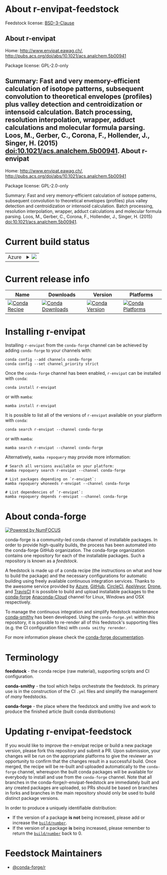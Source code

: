 About r-envipat-feedstock
=========================

Feedstock license: [BSD-3-Clause](https://github.com/conda-forge/r-envipat-feedstock/blob/main/LICENSE.txt)

About r-envipat
---------------

Home: http://www.envipat.eawag.ch/, http://pubs.acs.org/doi/abs/10.1021/acs.analchem.5b00941

Package license: GPL-2.0-only

Summary: Fast and very memory-efficient calculation of isotope patterns, subsequent convolution to theoretical envelopes (profiles) plus valley detection and centroidization or intensoid calculation. Batch processing, resolution interpolation, wrapper, adduct calculations and molecular formula parsing. Loos, M., Gerber, C., Corona, F., Hollender, J., Singer, H. (2015) <doi:10.1021/acs.analchem.5b00941>.
About r-envipat
---------------

Home: http://www.envipat.eawag.ch/, http://pubs.acs.org/doi/abs/10.1021/acs.analchem.5b00941

Package license: GPL-2.0-only

Summary: Fast and very memory-efficient calculation of isotope patterns, subsequent convolution to theoretical envelopes (profiles) plus valley detection and centroidization or intensoid calculation. Batch processing, resolution interpolation, wrapper, adduct calculations and molecular formula parsing. Loos, M., Gerber, C., Corona, F., Hollender, J., Singer, H. (2015) <doi:10.1021/acs.analchem.5b00941>.

Current build status
====================


<table>
    
  <tr>
    <td>Azure</td>
    <td>
      <details>
        <summary>
          <a href="https://dev.azure.com/conda-forge/feedstock-builds/_build/latest?definitionId=9718&branchName=main">
            <img src="https://dev.azure.com/conda-forge/feedstock-builds/_apis/build/status/r-envipat-feedstock?branchName=main">
          </a>
        </summary>
        <table>
          <thead><tr><th>Variant</th><th>Status</th></tr></thead>
          <tbody><tr>
              <td>linux_64_r_base4.2</td>
              <td>
                <a href="https://dev.azure.com/conda-forge/feedstock-builds/_build/latest?definitionId=9718&branchName=main">
                  <img src="https://dev.azure.com/conda-forge/feedstock-builds/_apis/build/status/r-envipat-feedstock?branchName=main&jobName=linux&configuration=linux%20linux_64_r_base4.2" alt="variant">
                </a>
              </td>
            </tr><tr>
              <td>linux_64_r_base4.3</td>
              <td>
                <a href="https://dev.azure.com/conda-forge/feedstock-builds/_build/latest?definitionId=9718&branchName=main">
                  <img src="https://dev.azure.com/conda-forge/feedstock-builds/_apis/build/status/r-envipat-feedstock?branchName=main&jobName=linux&configuration=linux%20linux_64_r_base4.3" alt="variant">
                </a>
              </td>
            </tr><tr>
              <td>osx_64_r_base4.2</td>
              <td>
                <a href="https://dev.azure.com/conda-forge/feedstock-builds/_build/latest?definitionId=9718&branchName=main">
                  <img src="https://dev.azure.com/conda-forge/feedstock-builds/_apis/build/status/r-envipat-feedstock?branchName=main&jobName=osx&configuration=osx%20osx_64_r_base4.2" alt="variant">
                </a>
              </td>
            </tr><tr>
              <td>osx_64_r_base4.3</td>
              <td>
                <a href="https://dev.azure.com/conda-forge/feedstock-builds/_build/latest?definitionId=9718&branchName=main">
                  <img src="https://dev.azure.com/conda-forge/feedstock-builds/_apis/build/status/r-envipat-feedstock?branchName=main&jobName=osx&configuration=osx%20osx_64_r_base4.3" alt="variant">
                </a>
              </td>
            </tr><tr>
              <td>win_64</td>
              <td>
                <a href="https://dev.azure.com/conda-forge/feedstock-builds/_build/latest?definitionId=9718&branchName=main">
                  <img src="https://dev.azure.com/conda-forge/feedstock-builds/_apis/build/status/r-envipat-feedstock?branchName=main&jobName=win&configuration=win%20win_64_" alt="variant">
                </a>
              </td>
            </tr>
          </tbody>
        </table>
      </details>
    </td>
  </tr>
</table>

Current release info
====================

| Name | Downloads | Version | Platforms |
| --- | --- | --- | --- |
| [![Conda Recipe](https://img.shields.io/badge/recipe-r--envipat-green.svg)](https://anaconda.org/conda-forge/r-envipat) | [![Conda Downloads](https://img.shields.io/conda/dn/conda-forge/r-envipat.svg)](https://anaconda.org/conda-forge/r-envipat) | [![Conda Version](https://img.shields.io/conda/vn/conda-forge/r-envipat.svg)](https://anaconda.org/conda-forge/r-envipat) | [![Conda Platforms](https://img.shields.io/conda/pn/conda-forge/r-envipat.svg)](https://anaconda.org/conda-forge/r-envipat) |

Installing r-envipat
====================

Installing `r-envipat` from the `conda-forge` channel can be achieved by adding `conda-forge` to your channels with:

```
conda config --add channels conda-forge
conda config --set channel_priority strict
```

Once the `conda-forge` channel has been enabled, `r-envipat` can be installed with `conda`:

```
conda install r-envipat
```

or with `mamba`:

```
mamba install r-envipat
```

It is possible to list all of the versions of `r-envipat` available on your platform with `conda`:

```
conda search r-envipat --channel conda-forge
```

or with `mamba`:

```
mamba search r-envipat --channel conda-forge
```

Alternatively, `mamba repoquery` may provide more information:

```
# Search all versions available on your platform:
mamba repoquery search r-envipat --channel conda-forge

# List packages depending on `r-envipat`:
mamba repoquery whoneeds r-envipat --channel conda-forge

# List dependencies of `r-envipat`:
mamba repoquery depends r-envipat --channel conda-forge
```


About conda-forge
=================

[![Powered by
NumFOCUS](https://img.shields.io/badge/powered%20by-NumFOCUS-orange.svg?style=flat&colorA=E1523D&colorB=007D8A)](https://numfocus.org)

conda-forge is a community-led conda channel of installable packages.
In order to provide high-quality builds, the process has been automated into the
conda-forge GitHub organization. The conda-forge organization contains one repository
for each of the installable packages. Such a repository is known as a *feedstock*.

A feedstock is made up of a conda recipe (the instructions on what and how to build
the package) and the necessary configurations for automatic building using freely
available continuous integration services. Thanks to the awesome service provided by
[Azure](https://azure.microsoft.com/en-us/services/devops/), [GitHub](https://github.com/),
[CircleCI](https://circleci.com/), [AppVeyor](https://www.appveyor.com/),
[Drone](https://cloud.drone.io/welcome), and [TravisCI](https://travis-ci.com/)
it is possible to build and upload installable packages to the
[conda-forge](https://anaconda.org/conda-forge) [Anaconda-Cloud](https://anaconda.org/)
channel for Linux, Windows and OSX respectively.

To manage the continuous integration and simplify feedstock maintenance
[conda-smithy](https://github.com/conda-forge/conda-smithy) has been developed.
Using the ``conda-forge.yml`` within this repository, it is possible to re-render all of
this feedstock's supporting files (e.g. the CI configuration files) with ``conda smithy rerender``.

For more information please check the [conda-forge documentation](https://conda-forge.org/docs/).

Terminology
===========

**feedstock** - the conda recipe (raw material), supporting scripts and CI configuration.

**conda-smithy** - the tool which helps orchestrate the feedstock.
                   Its primary use is in the construction of the CI ``.yml`` files
                   and simplify the management of *many* feedstocks.

**conda-forge** - the place where the feedstock and smithy live and work to
                  produce the finished article (built conda distributions)


Updating r-envipat-feedstock
============================

If you would like to improve the r-envipat recipe or build a new
package version, please fork this repository and submit a PR. Upon submission,
your changes will be run on the appropriate platforms to give the reviewer an
opportunity to confirm that the changes result in a successful build. Once
merged, the recipe will be re-built and uploaded automatically to the
`conda-forge` channel, whereupon the built conda packages will be available for
everybody to install and use from the `conda-forge` channel.
Note that all branches in the conda-forge/r-envipat-feedstock are
immediately built and any created packages are uploaded, so PRs should be based
on branches in forks and branches in the main repository should only be used to
build distinct package versions.

In order to produce a uniquely identifiable distribution:
 * If the version of a package **is not** being increased, please add or increase
   the [``build/number``](https://docs.conda.io/projects/conda-build/en/latest/resources/define-metadata.html#build-number-and-string).
 * If the version of a package **is** being increased, please remember to return
   the [``build/number``](https://docs.conda.io/projects/conda-build/en/latest/resources/define-metadata.html#build-number-and-string)
   back to 0.

Feedstock Maintainers
=====================

* [@conda-forge/r](https://github.com/conda-forge/r/)


